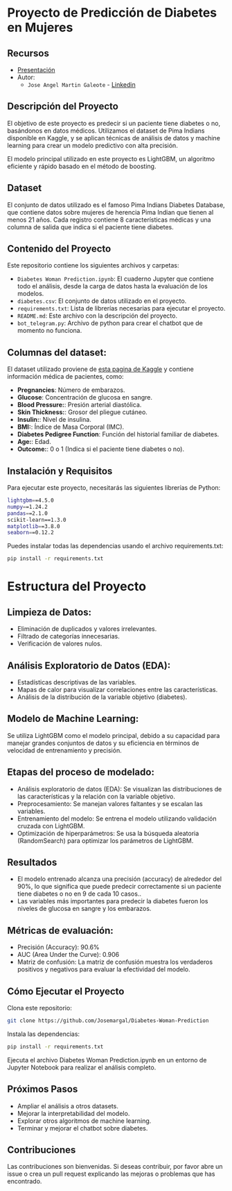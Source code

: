 # Proyecto de Predicción de Diabetes en Mujeres

## Recursos
- [Presentación](https://www.canva.com/design/DAGUfZruTUY/ERn-bJsmliQ2zy1d-wo9vg/view?utm_content=DAGUfZruTUY&utm_campaign=designshare&utm_medium=link&utm_source=editor)
- Autor:
  - `Jose Angel Martin Galeote` - [Linkedin](https://www.linkedin.com/in/jose-martin-galeote/)

## Descripción del Proyecto
El objetivo de este proyecto es predecir si un paciente tiene diabetes o no, basándonos en datos médicos. Utilizamos el dataset de Pima Indians disponible en Kaggle, y se aplican técnicas de análisis de datos y machine learning para crear un modelo predictivo con alta precisión.

El modelo principal utilizado en este proyecto es LightGBM, un algoritmo eficiente y rápido basado en el método de boosting.

## Dataset
El conjunto de datos utilizado es el famoso Pima Indians Diabetes Database, que contiene datos sobre mujeres de herencia Pima Indian que tienen al menos 21 años. Cada registro contiene 8 características médicas y una columna de salida que indica si el paciente tiene diabetes.

## Contenido del Proyecto
Este repositorio contiene los siguientes archivos y carpetas:

- `Diabetes Woman Prediction.ipynb`: El cuaderno Jupyter que contiene todo el análisis, desde la carga de datos hasta la evaluación de los modelos.
- `diabetes.csv`: El conjunto de datos utilizado en el proyecto.
- `requirements.txt`: Lista de librerías necesarias para ejecutar el proyecto.
- `README.md`: Este archivo con la descripción del proyecto.
- `bot_telegram.py`: Archivo de python para crear el chatbot que de momento no funciona.
  
## Columnas del dataset:
El dataset utilizado proviene de [esta pagina de Kaggle](https://www.kaggle.com/datasets/akshaydattatraykhare/diabetes-dataset/data) y contiene información médica de pacientes, como:

- **Pregnancies**: Número de embarazos.
- **Glucose**: Concentración de glucosa en sangre.
- **Blood Pressure:**: Presión arterial diastólica.
- **Skin Thickness:**: Grosor del pliegue cutáneo.
- **Insulin:**: Nivel de insulina.
- **BMI:**: Índice de Masa Corporal (IMC).
- **Diabetes Pedigree Function**: Función del historial familiar de diabetes.
- **Age:**: Edad.
- **Outcome:**: 0 o 1 (Indica si el paciente tiene diabetes o no).

## Instalación y Requisitos
Para ejecutar este proyecto, necesitarás las siguientes librerías de Python:

```bash
lightgbm==4.5.0
numpy==1.24.2
pandas==2.1.0
scikit-learn==1.3.0
matplotlib==3.8.0
seaborn==0.12.2
```

Puedes instalar todas las dependencias usando el archivo requirements.txt:
```bash
pip install -r requirements.txt
```

# Estructura del Proyecto

## Limpieza de Datos:

- Eliminación de duplicados y valores irrelevantes.
- Filtrado de categorías innecesarias.
- Verificación de valores nulos.

## Análisis Exploratorio de Datos (EDA):

- Estadísticas descriptivas de las variables.
- Mapas de calor para visualizar correlaciones entre las características.
- Análisis de la distribución de la variable objetivo (diabetes).
  
## Modelo de Machine Learning:

Se utiliza LightGBM como el modelo principal, debido a su capacidad para manejar grandes conjuntos de datos y su eficiencia en términos de velocidad de entrenamiento y precisión.

## Etapas del proceso de modelado:

- Análisis exploratorio de datos (EDA): Se visualizan las distribuciones de las características y la relación con la variable objetivo.
- Preprocesamiento: Se manejan valores faltantes y se escalan las variables.
- Entrenamiento del modelo: Se entrena el modelo utilizando validación cruzada con LightGBM.
- Optimización de hiperparámetros: Se usa la búsqueda aleatoria (RandomSearch) para optimizar los parámetros de LightGBM.

## Resultados

- El modelo entrenado alcanza una precisión (accuracy) de alrededor del 90%, lo que significa que puede predecir correctamente si un paciente tiene diabetes o no en 9 de cada 10 casos..
- Las variables más importantes para predecir la diabetes fueron los niveles de glucosa en sangre y los embarazos.

## Métricas de evaluación:

- Precisión (Accuracy): 90.6%
- AUC (Area Under the Curve): 0.906
- Matriz de confusión: La matriz de confusión muestra los verdaderos positivos y negativos para evaluar la efectividad del modelo.

## Cómo Ejecutar el Proyecto

Clona este repositorio:
```bash
git clone https://github.com/Josemargal/Diabetes-Woman-Prediction
```

Instala las dependencias:
```bash
pip install -r requirements.txt
```

Ejecuta el archivo Diabetes Woman Prediction.ipynb en un entorno de Jupyter Notebook para realizar el análisis completo.

## Próximos Pasos

- Ampliar el análisis a otros datasets.
- Mejorar la interpretabilidad del modelo.
- Explorar otros algoritmos de machine learning.
- Terminar y mejorar el chatbot sobre diabetes.

## Contribuciones

Las contribuciones son bienvenidas. Si deseas contribuir, por favor abre un issue o crea un pull request explicando las mejoras o problemas que has encontrado.
